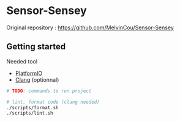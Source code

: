 # Sensor-Sensey

Original repository : https://github.com/MelvinCou/Sensor-Sensey

## Getting started

Needed tool

- [PlatformIO](https://platformio.org)
- [Clang](https://clang.llvm.org/) (optionnal)

```sh
# TODO: commands to run project

# lint, format code (clang needed)
./scripts/format.sh
./scripts/lint.sh
```
